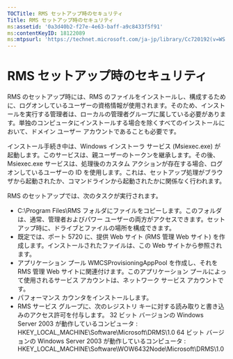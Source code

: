 ```yaml
---
TOCTitle: RMS セットアップ時のセキュリティ
Title: RMS セットアップ時のセキュリティ
ms:assetid: '0a3d40b2-f27e-4e63-baff-a9c8433f5f91'
ms:contentKeyID: 18122089
ms:mtpsurl: 'https://technet.microsoft.com/ja-jp/library/Cc720192(v=WS.10)'
---
```


RMS セットアップ時のセキュリティ
================================

RMS のセットアップ時には、RMS のファイルをインストールし、構成するために、ログオンしているユーザーの資格情報が使用されます。そのため、インストールを実行する管理者は、ローカルの管理者グループに属している必要があります。単独のコンピュータにインストールする場合を除くすべてのインストールにおいて、ドメイン ユーザー アカウントであることも必要です。

インストール手続き中は、Windows インストーラ サービス (Msiexec.exe) が起動します。このサービスは、親ユーザーのトークンを継承します。その後、Msiexec.exe サービスは、処理後のカスタム アクションが存在する場合、ログオンしているユーザーの ID を使用します。これは、セットアップ処理がブラウザから起動されたか、コマンドラインから起動されたかに関係なく行われます。

RMS のセットアップでは、次のタスクが実行されます。

-   C:\\Program Files\\RMS フォルダにファイルをコピーします。このフォルダは、通常、管理者およびパワー ユーザーの両方がアクセスできます。セットアップ時に、ドライブとファイルの場所を構成できます。
-   既定では、ポート 5720 に、提供 Web サイト (RMS 管理 Web サイト) を作成します。インストールされたファイルは、この Web サイトから参照されます。
-   アプリケーション プール WMCSProvisioningAppPool を作成し、それを RMS 管理 Web サイトに関連付けます。このアプリケーション プールによって使用されるサービス アカウントは、ネットワーク サービス アカウントです。
-   パフォーマンス カウンタをインストールします。
-   RMS サービス グループに、次のレジストリ キーに対する読み取りと書き込みのアクセス許可を付与します。
    32 ビット バージョンの Windows Server 2003 が動作しているコンピュータ :  
    HKEY_LOCAL_MACHINE\Software\Microsoft\DRMS\1.0
    64 ビット バージョンの Windows Server 2003 が動作しているコンピュータ :  
    HKEY_LOCAL_MACHINE\Software\WOW6432Node\Microsoft\DRMS\1.0
